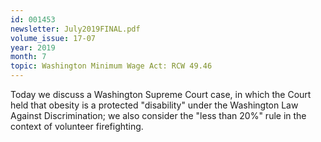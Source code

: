 ```yaml
---
id: 001453
newsletter: July2019FINAL.pdf
volume_issue: 17-07
year: 2019
month: 7
topic: Washington Minimum Wage Act: RCW 49.46
---
```


Today we discuss a Washington Supreme Court case, in which the Court held that obesity is a protected "disability" under the Washington Law Against Discrimination; we also consider the "less than 20%" rule in the context of volunteer firefighting.